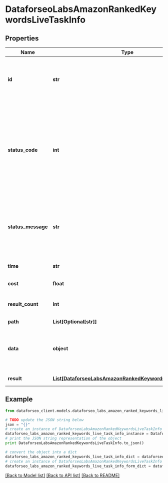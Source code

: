 # DataforseoLabsAmazonRankedKeywordsLiveTaskInfo


## Properties

Name | Type | Description | Notes
------------ | ------------- | ------------- | -------------
**id** | **str** | task identifier unique task identifier in our system in the UUID format | [optional] 
**status_code** | **int** | status code of the task generated by DataForSEO, can be within the following range: 10000-60000 you can find the full list of the response codes here | [optional] 
**status_message** | **str** | informational message of the task you can find the full list of general informational messages here | [optional] 
**time** | **str** | execution time, seconds | [optional] 
**cost** | **float** | total tasks cost, USD | [optional] 
**result_count** | **int** | number of elements in the result array | [optional] 
**path** | **List[Optional[str]]** | URL path | [optional] 
**data** | **object** | contains the same parameters that you specified in the POST request | [optional] 
**result** | [**List[DataforseoLabsAmazonRankedKeywordsLiveResultInfo]**](DataforseoLabsAmazonRankedKeywordsLiveResultInfo.md) | array of results | [optional] 

## Example

```python
from dataforseo_client.models.dataforseo_labs_amazon_ranked_keywords_live_task_info import DataforseoLabsAmazonRankedKeywordsLiveTaskInfo

# TODO update the JSON string below
json = "{}"
# create an instance of DataforseoLabsAmazonRankedKeywordsLiveTaskInfo from a JSON string
dataforseo_labs_amazon_ranked_keywords_live_task_info_instance = DataforseoLabsAmazonRankedKeywordsLiveTaskInfo.from_json(json)
# print the JSON string representation of the object
print DataforseoLabsAmazonRankedKeywordsLiveTaskInfo.to_json()

# convert the object into a dict
dataforseo_labs_amazon_ranked_keywords_live_task_info_dict = dataforseo_labs_amazon_ranked_keywords_live_task_info_instance.to_dict()
# create an instance of DataforseoLabsAmazonRankedKeywordsLiveTaskInfo from a dict
dataforseo_labs_amazon_ranked_keywords_live_task_info_form_dict = dataforseo_labs_amazon_ranked_keywords_live_task_info.from_dict(dataforseo_labs_amazon_ranked_keywords_live_task_info_dict)
```
[[Back to Model list]](../README.md#documentation-for-models) [[Back to API list]](../README.md#documentation-for-api-endpoints) [[Back to README]](../README.md)



